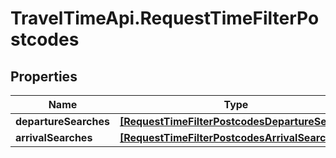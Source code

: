 # TravelTimeApi.RequestTimeFilterPostcodes

## Properties

Name | Type | Description | Notes
------------ | ------------- | ------------- | -------------
**departureSearches** | [**[RequestTimeFilterPostcodesDepartureSearch]**](RequestTimeFilterPostcodesDepartureSearch.md) |  | [optional] 
**arrivalSearches** | [**[RequestTimeFilterPostcodesArrivalSearch]**](RequestTimeFilterPostcodesArrivalSearch.md) |  | [optional] 


